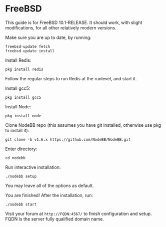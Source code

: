 FreeBSD
=======

This guide is for FreeBSD 10.1-RELEASE. It should work, with slight
modifications, for all other relatively modern versions.

Make sure you are up to date, by running:

```
freebsd-update fetch
freebsd-update install
```

Install Redis:

```
pkg install redis
```

Follow the regular steps to run Redis at the runlevel, and start it.

Install gcc5:

```
pkg install gcc5
```

Install Node:

```
pkg install node
```

Clone NodeBB repo (this assumes you have git installed, otherwise use
pkg to install it):

```
git clone -b v1.6.x https://github.com/NodeBB/NodeBB.git
```

Enter directory:

```
cd nodebb
```

Run interactive installation:

```
./nodebb setup
```

You may leave all of the options as default.

You are finished! After the installation, run:

```
./nodebb start
```

Visit your forum at `http://FQDN:4567/` to finish configuration and
setup. FQDN is the server fully qualified domain name.
